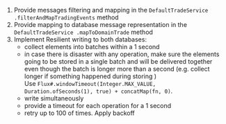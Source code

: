 1) Provide messages filtering and mapping in the `DefaultTradeService
.filterAndMapTradingEvents` method
2) Provide mapping to database message representation in the `DefaultTradeService
.mapToDomainTrade` method
3) Implement Resilient writing to both databases: 
    * collect elements into batches within a 1 second
    * in case there is disaster with any operation, make sure the elements going
     to be stored in a single batch and will be delivered together even though the
      batch is longer more than a second (e.g. collect longer if something happened
       during storing
      )   
      <div class="hint">
         Use <code>Flux#.windowTimeout(Integer.MAX_VALUE, Duration.ofSeconds(1), true) + concatMap(fn, 0)</code>.
      </div>
    * write simultaneously
    * provide a timeout for each operation for a 1 second
    * retry up to 100 of times. Apply backoff


